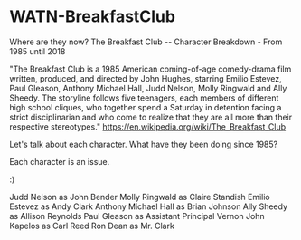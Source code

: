 # WATN-BreakfastClub

Where are they now? The Breakfast Club -- Character Breakdown - From 1985 until 2018

"The Breakfast Club is a 1985 American coming-of-age comedy-drama film written, produced, and directed by John Hughes, starring Emilio Estevez, Paul Gleason, Anthony Michael Hall, Judd Nelson, Molly Ringwald and Ally Sheedy. The storyline follows five teenagers, each members of different high school cliques, who together spend a Saturday in detention facing a strict disciplinarian and who come to realize that they are all more than their respective stereotypes." https://en.wikipedia.org/wiki/The_Breakfast_Club

Let's talk about each character. What have they been doing since 1985?

Each character is an issue.

:)


Judd Nelson as John Bender
Molly Ringwald as Claire Standish
Emilio Estevez as Andy Clark
Anthony Michael Hall as Brian Johnson
Ally Sheedy as Allison Reynolds
Paul Gleason as Assistant Principal Vernon
John Kapelos as Carl Reed
Ron Dean as Mr. Clark
